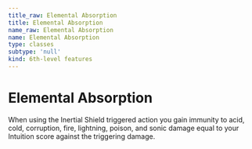 ```yaml
---
title_raw: Elemental Absorption
title: Elemental Absorption
name_raw: Elemental Absorption
name: Elemental Absorption
type: classes
subtype: 'null'
kind: 6th-level features
---
```


# Elemental Absorption

When using the Inertial Shield triggered action you gain immunity to acid, cold, corruption, fire, lightning, poison, and sonic damage equal to your Intuition score against the triggering damage.
